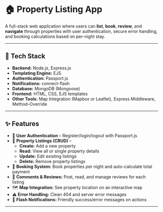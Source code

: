 # 🏠 Property Listing App

A full-stack web application where users can **list**, **book**, **review**, and **navigate** through properties with user authentication, secure error handling, and booking calculations based on per-night stay.

---

## 🔧 Tech Stack

- **Backend:** Node.js, Express.js
- **Templating Engine:** EJS
- **Authentication:** Passport.js
- **Notifications:** connect-flash
- **Database:** MongoDB (Mongoose)
- **Frontend:** HTML, CSS, EJS templates
- **Other Tools:** Map Integration (Mapbox or Leaflet), Express Middleware, Method-Override

---

## ✨ Features

- 🔐 **User Authentication** – Register/login/logout with Passport.js
- 🏡 **Property Listings (CRUD)** –  
  - **Create:** Add a new property  
  - **Read:** View all or single property details  
  - **Update:** Edit existing listings  
  - **Delete:** Remove property listings  
- 📅 **Booking System:** Book properties per night and auto-calculate total payment
- 💬 **Comments & Reviews:** Post, read, and manage reviews for each listing
- 🗺️ **Map Integration:** See property location on an interactive map
- ⚠️ **Error Handling:** Clean 404 and server error messages
- 🔔 **Flash Notifications:** Friendly success/error messages on actions

---

